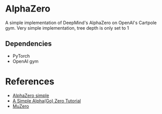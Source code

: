 # AlphaZero
A simple implementation of DeepMind's AlphaZero on OpenAI's Cartpole gym. Very simple implementation, tree depth is only set to 1


## Dependencies
- PyTorch
- OpenAI gym

# References
- [AlphaZero simple](http://joshvarty.github.io/AlphaZero/)
- [A Simple Alpha(Go) Zero Tutorial](https://web.stanford.edu/~surag/posts/alphazero.html)
- [MuZero](https://github.com/geohot/ai-notebooks/tree/master/muzero)

